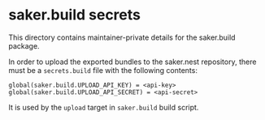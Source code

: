 # saker.build secrets

This directory contains maintainer-private details for the saker.build package.

In order to upload the exported bundles to the saker.nest repository, there must be a `secrets.build` file with the following contents:

```
global(saker.build.UPLOAD_API_KEY) = <api-key>
global(saker.build.UPLOAD_API_SECRET) = <api-secret>
```

It is used by the `upload` target in `saker.build` build script.